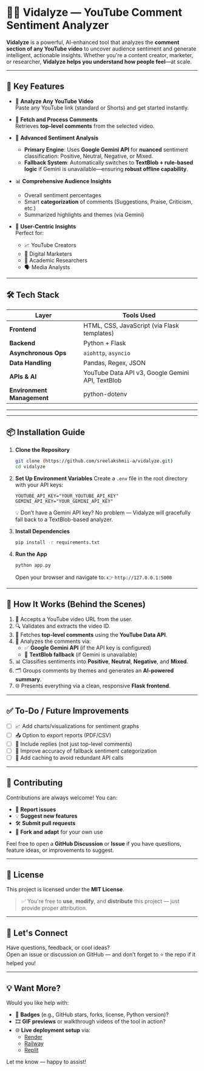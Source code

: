# 🎥💬 Vidalyze — YouTube Comment Sentiment Analyzer

**Vidalyze** is a powerful, AI-enhanced tool that analyzes the **comment section of any YouTube video** to uncover audience sentiment and generate intelligent, actionable insights. Whether you're a content creator, marketer, or researcher, **Vidalyze helps you understand how people feel**—at scale.

---

## 🚀 Key Features

- 🔗 **Analyze Any YouTube Video**  
  Paste any YouTube link (standard or Shorts) and get started instantly.

- 💬 **Fetch and Process Comments**  
  Retrieves **top-level comments** from the selected video.

- 🧠 **Advanced Sentiment Analysis**  
  - **Primary Engine**: Uses **Google Gemini API** for **nuanced** sentiment classification: Positive, Neutral, Negative, or Mixed.  
  - **Fallback System**: Automatically switches to **TextBlob + rule-based logic** if Gemini is unavailable—ensuring **robust offline capability**.

- 📊 **Comprehensive Audience Insights**  
  - Overall sentiment percentages  
  - Smart **categorization** of comments (Suggestions, Praise, Criticism, etc.)  
  - Summarized highlights and themes (via Gemini)

- 👀 **User-Centric Insights**  
  Perfect for:
  - 📈 YouTube Creators
  - 🎯 Digital Marketers
  - 🧪 Academic Researchers
  - 🗣️ Media Analysts

---

## 🛠️ Tech Stack

| Layer      | Tools Used |
|------------|------------|
| **Frontend** | HTML, CSS, JavaScript (via Flask templates) |
| **Backend** | Python + Flask |
| **Asynchronous Ops** | `aiohttp`, `asyncio` |
| **Data Handling** | Pandas, Regex, JSON |
| **APIs & AI** | YouTube Data API v3, Google Gemini API, TextBlob |
| **Environment Management** | python-dotenv |

---

---

## 📦 Installation Guide

1.  **Clone the Repository**
    ```bash
    git clone (https://github.com/sreelakshmii-a/vidalyze.git)
    cd vidalyze
    ```
2.  **Set Up Environment Variables**
    Create a `.env` file in the root directory with your API keys:

    ```env
    YOUTUBE_API_KEY="YOUR_YOUTUBE_API_KEY"
    GEMINI_API_KEY="YOUR_GEMINI_API_KEY"
    ```
    💡 Don’t have a Gemini API key? No problem — Vidalyze will gracefully fall back to a TextBlob-based analyzer.

3.  **Install Dependencies**

    ```bash
    pip install -r requirements.txt
    ```
4.  **Run the App**

    ```bash
    python app.py
    ```
    Open your browser and navigate to:
    👉 `http://127.0.0.1:5000`

---

## 🧠 How It Works (Behind the Scenes)

1. 🎥 Accepts a YouTube video URL from the user.
2. 🔍 Validates and extracts the video ID.
3. 💬 Fetches **top-level comments** using the **YouTube Data API**.
4. 🧠 Analyzes the comments via:
   - ✅ **Google Gemini API** (if the API key is configured)
   - 🔁 **TextBlob fallback** (if Gemini is unavailable)
5. 📊 Classifies sentiments into **Positive**, **Neutral**, **Negative**, and **Mixed**.
6. 🗂️ Groups comments by themes and generates an **AI-powered summary**.
7. 🌐 Presents everything via a clean, responsive **Flask frontend**.

---

## ✅ To-Do / Future Improvements

- [ ] 📈 Add charts/visualizations for sentiment graphs  
- [ ] 📤 Option to export reports (PDF/CSV)  
- [ ] 💬 Include replies (not just top-level comments)  
- [ ] 🎯 Improve accuracy of fallback sentiment categorization  
- [ ] 🧠 Add caching to avoid redundant API calls  

---

## 🙌 Contributing

Contributions are always welcome! You can:

- 🐞 **Report issues**
- 💡 **Suggest new features**
- 🛠️ **Submit pull requests**
- 🌱 **Fork and adapt** for your own use

Feel free to open a **GitHub Discussion** or **Issue** if you have questions, feature ideas, or improvements to suggest.

---

## 🔐 License

This project is licensed under the **MIT License**.

> ✅ You're free to **use**, **modify**, and **distribute** this project — just provide proper attribution.

---

## 💬 Let's Connect

Have questions, feedback, or cool ideas?  
Open an issue or discussion on GitHub — and don’t forget to ⭐ the repo if it helped you!

---

## 💡 Want More?

Would you like help with:

- 📛 **Badges** (e.g., GitHub stars, forks, license, Python version)?
- 🎞️ **GIF previews** or walkthrough videos of the tool in action?
- 🌐 **Live deployment setup** via:
  - [Render](https://render.com)
  - [Railway](https://railway.app)
  - [Replit](https://replit.com)

Let me know — happy to assist!
